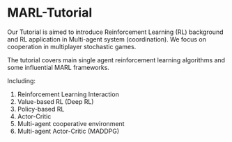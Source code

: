 # MARL-Tutorial

Our Tutorial is aimed to introduce Reinforcement Learning (RL) background and RL application in Multi-agent system (coordination). We focus on cooperation in multiplayer stochastic games.

The tutorial covers main single agent reinforcement learning algorithms and some influential MARL frameworks.

Including:

1. Reinforcement Learning Interaction
2. Value-based RL (Deep RL)
3. Policy-based RL
4. Actor-Critic
5. Multi-agent cooperative environment
6. Multi-agent Actor-Critic (MADDPG)